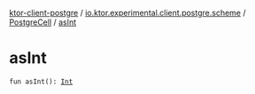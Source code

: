 [ktor-client-postgre](../../index.md) / [io.ktor.experimental.client.postgre.scheme](../index.md) / [PostgreCell](index.md) / [asInt](./as-int.md)

# asInt

`fun asInt(): `[`Int`](https://kotlinlang.org/api/latest/jvm/stdlib/kotlin/-int/index.html)